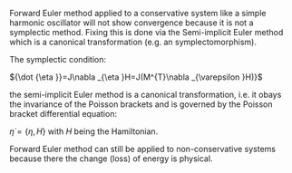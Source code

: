 Forward Euler method applied to a conservative system like a simple harmonic oscillator will not show convergence because it is not a symplectic method.
Fixing this is done via the Semi-implicit Euler method which is a canonical transformation (e.g. an symplectomorphism).

The symplectic condition:

${\dot {\eta }}=J\nabla _{\eta }H=J(M^{T}\nabla _{\varepsilon }H)}$

the semi-implicit Euler method is a canonical transformation, i.e. it obays the invariance of the Poisson brackets and is governed by the Poisson bracket differential equation:

$\dot\eta=\{\eta,H\}$ with $H$ being the Hamiltonian.

Forward Euler method can still be applied to non-conservative systems because there the change (loss) of energy is physical. 

